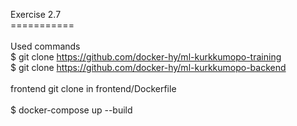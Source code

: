 Exercise 2.7
<BR>===========
<BR>
<BR>Used commands
<BR>$ git clone https://github.com/docker-hy/ml-kurkkumopo-training
<BR>$ git clone https://github.com/docker-hy/ml-kurkkumopo-backend
<BR>
<BR> frontend git clone in frontend/Dockerfile
<BR>
<BR>$ docker-compose up --build
